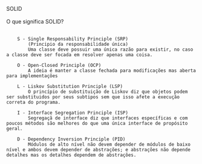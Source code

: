 SOLID <br/><br/>
    O que significa SOLID? <br/><br/>
    
        S - Single Responsability Principle (SRP)
            (Principio da responsabilidade única)
            Uma classe deve possuir uma única razão para existir, no caso a classe deve ser focada em resolver apenas uma coisa.

        O - Open-Closed Principle (OCP)
            A ideia é manter a classe fechada para modificações mas aberta para implementações 
        
        L - Liskov Substitution Principle (LSP)
            O princípio de substituição de Liskov diz que objetos podem ser substituidos por seus subtipos sem que isso afete a execução correta do programa.

        I - Interface Segregation Principle (ISP)
            Segregaçã de interface diz que interfaces específicas e com poucos métodos são melhores do que uma única interface de propósito geral.

        D - Dependency Inversion Principle (PID)
            Módulos de alto nível não devem depender de módulos de baixo nível e ambos devem depender de abstrações; e abstrações não depende detalhes mas os detalhes dependem de abstrações.

